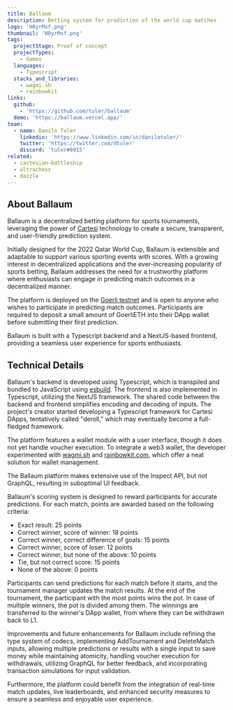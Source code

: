 ```yaml
---
title: Ballaum
description: Betting system for prediction of the world cup matches
logo: 'H0yrMxf.png'
thumbnail: 'H0yrMxf.png'
tags:
  projectStage: Proof of concept
  projectTypes:
    - Games
  languages:
    - Typescript
  stacks_and_libraries:
    - wagmi.sh
    - rainbowkit
links:
  github:
    - 'https://github.com/tuler/ballaum'
  demo: 'https://ballaum.vercel.app/'
team:
  - name: Danilo Tuler
    linkedin: 'https://www.linkedin.com/in/danilotuler/'
    twitter: 'https://twitter.com/dtuler'
    discord: 'tuler#8915'
related:
  - cartesian-battleship
  - ultrachess
  - dazzle
---
```


## About Ballaum

Ballaum is a decentralized betting platform for sports tournaments, leveraging
the power of [Cartesi](https://cartesi.io/) technology to create a secure,
transparent, and user-friendly prediction system.

Initially designed for the 2022 Qatar World Cup, Ballaum is extensible and
adaptable to support various sporting events with scores. With a growing
interest in decentralized applications and the ever-increasing popularity of
sports betting, Ballaum addresses the need for a trustworthy platform where
enthusiasts can engage in predicting match outcomes in a decentralized manner.

The platform is deployed on the [Goerli testnet](https://ballaum.vercel.app/)
and is open to anyone who wishes to participate in predicting match outcomes.
Participants are required to deposit a small amount of GoerliETH into their DApp
wallet before submitting their first prediction.

Ballaum is built with a Typescript backend and a NextJS-based frontend,
providing a seamless user experience for sports enthusiasts.

## Technical Details

Ballaum's backend is developed using Typescript, which is transpiled and bundled
to JavaScript using [esbuild](https://esbuild.github.io/). The frontend is also
implemented in Typescript, utilizing the NextJS framework. The shared code
between the backend and frontend simplifies encoding and decoding of inputs. The
project's creator started developing a Typescript framework for Cartesi DApps,
tentatively called "deroll," which may eventually become a full-fledged
framework.

The platform features a wallet module with a user interface, though it does not
yet handle voucher execution. To integrate a web3 wallet, the developer
experimented with [wagmi.sh](https://wagmi.sh/) and
[rainbowkit.com](https://www.rainbowkit.com/), which offer a neat solution for
wallet management.

The Ballaum platform makes extensive use of the Inspect API, but not GraphQL,
resulting in suboptimal UI feedback.

Ballaum's scoring system is designed to reward participants for accurate
predictions. For each match, points are awarded based on the following criteria:

- Exact result: 25 points
- Correct winner, score of winner: 18 points
- Correct winner, correct difference of goals: 15 points
- Correct winner, score of loser: 12 points
- Correct winner, but none of the above: 10 points
- Tie, but not correct score: 15 points
- None of the above: 0 points

Participants can send predictions for each match before it starts, and the
tournament manager updates the match results. At the end of the tournament, the
participant with the most points wins the pot. In case of multiple winners, the
pot is divided among them. The winnings are transferred to the winner's DApp
wallet, from where they can be withdrawn back to L1.

Improvements and future enhancements for Ballaum include refining the type
system of codecs, implementing AddTournament and DeleteMatch inputs, allowing
multiple predictions or results with a single input to save money while
maintaining atomicity, handling voucher execution for withdrawals, utilizing
GraphQL for better feedback, and incorporating transaction simulations for input
validation.

Furthermore, the platform could benefit from the integration of real-time match
updates, live leaderboards, and enhanced security measures to ensure a seamless
and enjoyable user experience.
